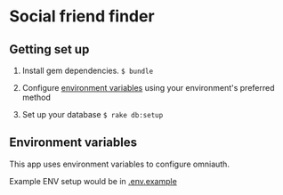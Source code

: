 # Social friend finder

## Getting set up

1. Install gem dependencies.
    `$ bundle`

1. Configure [environment variables](.env.example) using your environment's preferred method

1. Set up your database
   `$ rake db:setup`

## Environment variables

This app uses environment variables to configure omniauth.

Example ENV setup would be in [.env.example](.env.example)